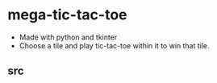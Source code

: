 # mega-tic-tac-toe
- Made with python and tkinter
- Choose a tile and play tic-tac-toe within it to win that tile.

## src

